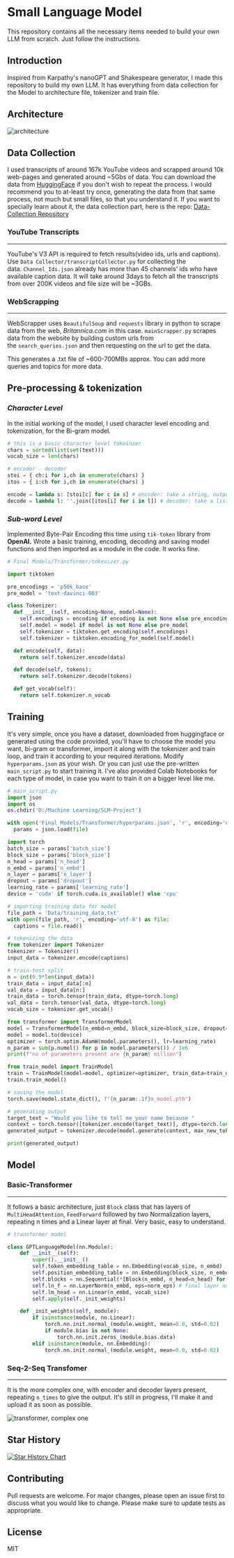 # Small Language Model

This repository contains all the necessary items needed to build your own LLM from scratch. Just follow the instructions.

## Introduction
Inspired from Karpathy's nanoGPT and Shakespeare generator, I made this repository to build my own LLM. It has everything from data collection for the Model to architecture file, tokenizer and train file.

## Architecture
![architecture](https://github.com/shivendrra/SmallLanguageModel-project/blob/main/null.png)

## Data Collection
I used transcripts of around 167k YouTube videos and scrapped around 10k web-pages and generated around ~5Gbs of data. You can download the data from [HuggingFace](https://huggingface.co/datasets/Shivendrra/YouTubeTranscriptData) if you don't wish to repeat the process. I would recommend you to at-least try once, generating the data from that same process, not much but small files, so that you understand it.
If you want to specially learn about it, the data collection part, here is the repo: [Data-Collection Repository](https://github.com/shivendrra/data-collection)
### YouTube Transcripts
---
YouTube's V3 API is required to fetch results(video ids, urls and captions). Use `Data Collector/transcriptCollector.py` for collecting the data. `Channel_Ids.json` already has more than 45 channels' ids who have available caption data. It will take around 3days to fetch all the transcripts from over 200K videos and file size will be ~3GBs.
### WebScrapping
---
WebScrapper uses `BeautifulSoup` and `requests` library in python to scrape data from the web, _Britannica.com_ in this case. `mainScrapper.py` scrapes data from the website by building custom urls from the `search_queries.json` and then requesting on the url to get the data.

This generates a .txt file of ~600-700MBs approx. You can add more queries and topics for more data.

## Pre-processing & tokenization
### ***Character Level***
In the initial working of the model, I used character level encoding and tokenization, for the Bi-gram model.

```python
# this is a basic character level tokeinzer  
chars = sorted(list(set(text)))
vocab_size = len(chars)

# encoder - decoder
stoi = { ch:i for i,ch in enumerate(chars) }
itos = { i:ch for i,ch in enumerate(chars) }

encode = lambda s: [stoi[c] for c in s] # encoder: take a string, output a list of integers
decode = lambda l: ''.join([itos[i] for i in l]) # decoder: take a list of integers, output a string
```

### ***Sub-word Level***
Implemented Byte-Pair Encoding this time using `tik-token` library from **OpenAI.** Wrote a basic training, encoding, decoding and saving model functions and then imported as a module in the code. It works fine.

```python
# Final Models/Transformer/tokenizer.py

import tiktoken

pre_encodings = 'p50k_base'
pre_model = 'text-davinci-003'

class Tokenizer:
  def __init__(self, encoding=None, model=None):
    self.encodings = encoding if encoding is not None else pre_encodings
    self.model = model if model is not None else pre_model
    self.tokenizer = tiktoken.get_encoding(self.encodings)
    self.tokenizer = tiktoken.encoding_for_model(self.model)

  def encode(self, data):
    return self.tokenizer.encode(data)

  def decode(self, tokens):
    return self.tokenizer.decode(tokens)

  def get_vocab(self):
    return self.tokenizer.n_vocab
```

## Training
It's very simple, once you have a dataset, downloaded from huggingface or generated using the code provided, you'll have to choose the model you want, bi-gram or transformer, import it along with the tokenizer and train loop, and train it according to your required iterations. Modify `hyperparams.json` as your wish.
Or you can just use the pre-written `main_script.py` to start training it.
I've also provided Colab Notebooks for each type of model, in case you want to train it on a bigger level like me.

``` python
# main_script.py
import json
import os
os.chdir('D:/Machine Learning/SLM-Project')

with open('Final Models/Transformer/hyperparams.json', 'r', encoding='utf-8') as file:
  params = json.load(file)

import torch
batch_size = params['batch_size']
block_size = params['block_size']
n_head = params['n_head']
n_embd = params['n_embd']
n_layer = params['n_layer']
dropout = params['dropout']
learning_rate = params['learning_rate']
device = 'cuda' if torch.cuda.is_available() else 'cpu'

# importing training data for model
file_path = 'Data/training_data.txt'
with open(file_path, 'r', encoding='utf-8') as file:
  captions = file.read()

# tokenizing the data
from tokenizer import Tokenizer
tokenizer = Tokenizer()
input_data = tokenizer.encode(captions)

# train-test split
n = int(0.9*len(input_data))
train_data = input_data[:n]
val_data = input_data[n:]
train_data = torch.tensor(train_data, dtype=torch.long)
val_data = torch.tensor(val_data, dtype=torch.long)
vocab_size = tokenizer.get_vocab()

from transformer import TransformerModel
model = TransformerModel(n_embd=n_embd, block_size=block_size, dropout=dropout, n_head=n_head, n_layer=n_layer, vocab_size=vocab_size, norm_eps=1e-5)
model = model.to(device)
optimizer = torch.optim.AdamW(model.parameters(), lr=learning_rate)
n_param = sum(p.numel() for p in model.parameters()) / 1e6
print(f"no of parameters present are {n_param} million")

from train_model import TrainModel
train = TrainModel(model=model, optimizer=optimizer, train_data=train_data, val_data=val_data, batch_size=batch_size, block_size=block_size)
train.train_model()

# saving the model
torch.save(model.state_dict(), f"{n_param:.1f}m_model.pth")

# generating output
target_text = "Would you like to tell me your name because "
context = torch.tensor([tokenizer.encode(target_text)], dtype=torch.long, device=device)
generated_output = tokenizer.decode(model.generate(context, max_new_tokens=10)[0].tolist())

print(generated_output)
```

## Model
### Basic-Transformer
---
It follows a basic architecture, just `Block` class that has layers of `MultiHeadAttention`,  `FeedForward` followed by two Normalization layers, repeating n times and a Linear layer at final. Very basic, easy to understand.

```python
# transformer model

class GPTLanguageModel(nn.Module):
    def __init__(self):
        super().__init__()
        self.token_embedding_table = nn.Embedding(vocab_size, n_embd)
        self.position_embedding_table = nn.Embedding(block_size, n_embd)
        self.blocks = nn.Sequential(*[Block(n_embd, n_head=n_head) for _ in range(n_layer)])
        self.ln_f = nn.LayerNorm(n_embd, eps=norm_eps) # final layer norm
        self.lm_head = nn.Linear(n_embd, vocab_size)
        self.apply(self._init_weights)

    def _init_weights(self, module):
        if isinstance(module, nn.Linear):
            torch.nn.init.normal_(module.weight, mean=0.0, std=0.02)
            if module.bias is not None:
                torch.nn.init.zeros_(module.bias.data)
        elif isinstance(module, nn.Embedding):
            torch.nn.init.normal_(module.weight, mean=0.0, std=0.02)
```

### Seq-2-Seq Transfomer
---
It is the more complex one, with encoder and decoder layers present, repeating `n_times` to give the output. It's still in progress, I'll make it and upload it as soon as possible.

![transformer, complex one](https://miro.medium.com/v2/resize:fit:1100/format:webp/1*lakCEUEsboAelz-yum7SjA.png)

## Star History

[![Star History Chart](https://api.star-history.com/svg?repos=shivendrra/SmallLanguageModel-project&type=Date)](https://star-history.com/#shivendrra/SmallLanguageModel-project&Date)

## Contributing
Pull requests are welcome. For major changes, please open an issue first to discuss what you would like to change.
Please make sure to update tests as appropriate.

## License
MIT